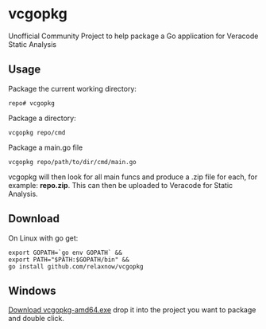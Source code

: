# vcgopkg
Unofficial Community Project to help package a Go application for Veracode Static Analysis

## Usage

Package the current working directory:
```
repo# vcgopkg
```

Package a directory:
```
vcgopkg repo/cmd
```

Package a main.go file
```
vcgopkg repo/path/to/dir/cmd/main.go
```
vcgopkg will then look for all main funcs and produce a .zip file for each, for example: **repo.zip**. 
This can then be uploaded to Veracode for Static Analysis.

## Download

On Linux with go get:
```
export GOPATH=`go env GOPATH` &&
export PATH="$PATH:$GOPATH/bin" &&
go install github.com/relaxnow/vcgopkg
```

## Windows

[Download vcgopkg-amd64.exe](https://github.com/relaxnow/vcgopkg/releases/download/v0.0.9/vcgopkg-amd64.exe) drop it into the project you want to package and double click.
